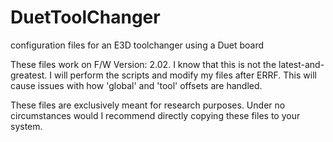 # DuetToolChanger
configuration files for an E3D toolchanger using a Duet board

These files work on F/W Version: 2.02. I know that this is not the latest-and-greatest. I will perform the scripts and modify my files after ERRF. This will cause issues with how 'global' and 'tool' offsets are handled.

These files are exclusively meant for research purposes. Under no circumstances would I recommend directly copying these files to your system.
